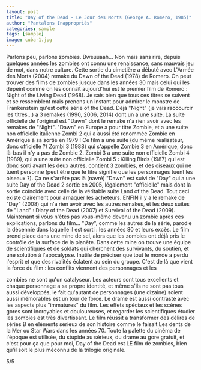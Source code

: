 ```yaml
---
layout: post
title: "Day of the Dead - Le Jour des Morts (George A. Romero, 1985)"
author: "Pantalons Inappropriés"
categories: sample
tags: [sample]
image: cuba-1.jpg
---
```


Parlons peu, parlons zombies. Bweuuaah... Non mais sans rire, depuis quelques
années les zombies ont connu une renaissance, sans mauvais jeu de mot, dans notre
culture. Cette sortie du cimetière a débuté avec L'Armée des Morts (2004) remake du
Dawn of the Dead (1978) de Romero. On peut trouver des films de zombies jusque
dans les années 30 mais celui qui les dépeint comme on les connaît aujourd'hui est le
premier film de Romero : Night of the Living Dead (1968).
Je sais bien que tous ces titres se suivent et se ressemblent mais prenons un instant
pour admirer le monstre de Frankenstein qu'est cette série of the Dead. Déjà "Night"
(je vais raccourcir les titres...) a 3 remakes (1990, 2006, 2014) dont un a une suite.
La suite officielle de l'original est "Dawn" dont le remake n'a rien avoir avec les
remakes de "Night". "Dawn" en Europe a pour titre Zombie, et a une suite non
officielle italienne Zombi 2 qui a aussi été renommée Zombie en Amérique à sa
sortie en 1979 ! Ce film a une suite (du même réalisateur, donc officielle ?)
Zombi 3 (1988) qui s'appelle Zombie 3 en Amérique, donc là-bas il n'y a pas de
Zombie 2. Zombi 3 a une suite non officielle Zombi 4 (1989), qui a une suite non
officielle Zombi 5 : Killing Birds (1987) qui est donc sorti avant les deux autres,
contient 3 zombies, et des oiseaux qui ne tuent personne (peut être que le titre
signifie que les personnages tuent les oiseaux ?). Ça ne s'arrête pas là (navré)
"Dawn" est suivi de "Day" qui a une suite Day of the Dead 2 sortie en 2005,
légalement "officielle" mais dont la sortie coïncide avec celle de la véritable suite
Land of the Dead. Tout ceci existe clairement pour arnaquer les acheteurs. ENFIN il
y a le remake de "Day" (2008) qui n'a rien avoir avec les autres remakes, et les deux
suites de "Land" : Diary of the Dead (2007) et Survival of the Dead (2009).
Maintenant si vous n'êtes pas vous-même devenu un zombie après ces explications,
parlons du film...
"Day", comme les autres de la série, parodie la décennie dans laquelle il est sorti :
les années 80 et leurs excès. Le film prend place dans une mine de sel, alors que les
zombies ont déjà pris le contrôle de la surface de la planète. Dans cette mine on
trouve une équipe de scientifiques et de soldats qui cherchent des survivants, du
soutien, et une solution à l'apocalypse. Inutile de préciser que tout le monde a perdu
l'esprit et que des rivalités éclatent au sein du groupe.
C'est de là que vient la force du film : les conflits viennent des personnages et les

zombies ne sont qu'un catalyseur. Les acteurs sont tous excellents et chaque
personnage a sa propre identité, et même s'ils ne sont pas tous aussi développés, le
fait qu'autant de personnages (une dizaine) soient aussi mémorables est un tour de
force. Le drame est aussi contrasté avec les aspects plus "immatures" du film. Les
effets spéciaux et les scènes gores sont incroyables et douloureuses, et regarder les
scientifiques étudier les zombies est très divertissant. Le film réussit a transformer
des délires de séries B en éléments sérieux de son histoire comme le faisait
Les dents de la Mer ou Star Wars dans les années 70.
Toute la palette du cinéma de l'époque est utilisée, du stupide au sérieux, du drame
au gore gratuit, et c'est pour ça que pour moi, Day of the Dead est LE film de
zombies, bien qu'il soit le plus méconnu de la trilogie originale.

5/5

